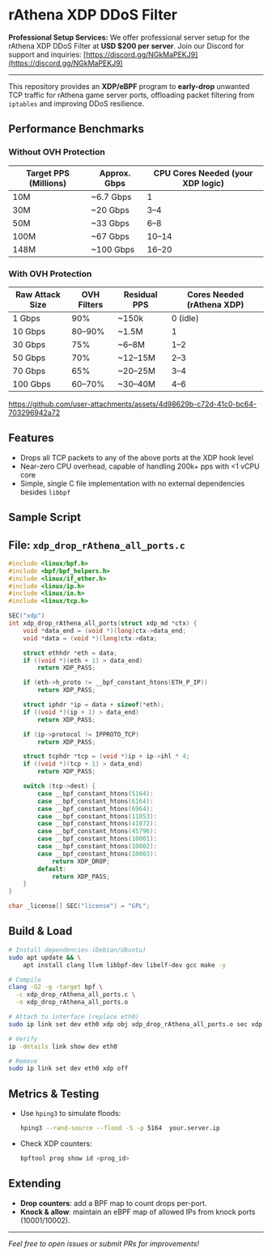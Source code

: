 # rAthena XDP DDoS Filter

**Professional Setup Services:** We offer professional server setup for the rAthena XDP DDoS Filter at **USD \$200 per server**.
Join our Discord for support and inquiries: [https://discord.gg/NGkMaPEKJ9](https://discord.gg/NGkMaPEKJ9)

---

This repository provides an **XDP/eBPF** program to **early-drop** unwanted TCP traffic for rAthena game server ports, offloading packet filtering from `iptables` and improving DDoS resilience.

## Performance Benchmarks

### Without OVH Protection

| Target PPS (Millions) | Approx. Gbps | CPU Cores Needed (your XDP logic) |
| --------------------- | ------------ | --------------------------------- |
| 10M                   | \~6.7 Gbps   | 1                                 |
| 30M                   | \~20 Gbps    | 3–4                               |
| 50M                   | \~33 Gbps    | 6–8                               |
| 100M                  | \~67 Gbps    | 10–14                             |
| 148M                  | \~100 Gbps   | 16–20                             |

### With OVH Protection

| Raw Attack Size | OVH Filters | Residual PPS | Cores Needed (rAthena XDP) |
| --------------- | ----------- | ------------ | -------------------------- |
| 1 Gbps          | 90%         | \~150k       | 0 (idle)                   |
| 10 Gbps         | 80–90%      | \~1.5M       | 1                          |
| 30 Gbps         | 75%         | \~6–8M       | 1–2                        |
| 50 Gbps         | 70%         | \~12–15M     | 2–3                        |
| 70 Gbps         | 65%         | \~20–25M     | 3–4                        |
| 100 Gbps        | 60–70%      | \~30–40M     | 4–6                        |

https://github.com/user-attachments/assets/4d98629b-c72d-41c0-bc64-703296942a72

## Features

* Drops all TCP packets to any of the above ports at the XDP hook level
* Near-zero CPU overhead, capable of handling 200k+ pps with <1 vCPU core
* Simple, single C file implementation with no external dependencies besides `libbpf`

## Sample Script
## File: `xdp_drop_rAthena_all_ports.c` 

```c
#include <linux/bpf.h>
#include <bpf/bpf_helpers.h>
#include <linux/if_ether.h>
#include <linux/ip.h>
#include <linux/in.h>
#include <linux/tcp.h>

SEC("xdp")
int xdp_drop_rAthena_all_ports(struct xdp_md *ctx) {
    void *data_end = (void *)(long)ctx->data_end;
    void *data = (void *)(long)ctx->data;

    struct ethhdr *eth = data;
    if ((void *)(eth + 1) > data_end)
        return XDP_PASS;

    if (eth->h_proto != __bpf_constant_htons(ETH_P_IP))
        return XDP_PASS;

    struct iphdr *ip = data + sizeof(*eth);
    if ((void *)(ip + 1) > data_end)
        return XDP_PASS;

    if (ip->protocol != IPPROTO_TCP)
        return XDP_PASS;

    struct tcphdr *tcp = (void *)ip + ip->ihl * 4;
    if ((void *)(tcp + 1) > data_end)
        return XDP_PASS;

    switch (tcp->dest) {
        case __bpf_constant_htons(5164):
        case __bpf_constant_htons(6164):
        case __bpf_constant_htons(6964):
        case __bpf_constant_htons(11853):
        case __bpf_constant_htons(41072):
        case __bpf_constant_htons(45796):
        case __bpf_constant_htons(10001):
        case __bpf_constant_htons(10002):
        case __bpf_constant_htons(10003):
            return XDP_DROP;
        default:
            return XDP_PASS;
    }
}

char _license[] SEC("license") = "GPL";
```

## Build & Load

```bash
# Install dependencies (Debian/Ubuntu)
sudo apt update && \
    apt install clang llvm libbpf-dev libelf-dev gcc make -y

# Compile
clang -O2 -g -target bpf \
  -c xdp_drop_rAthena_all_ports.c \
  -o xdp_drop_rAthena_all_ports.o

# Attach to interface (replace eth0)
sudo ip link set dev eth0 xdp obj xdp_drop_rAthena_all_ports.o sec xdp

# Verify
ip -details link show dev eth0

# Remove
sudo ip link set dev eth0 xdp off
```

## Metrics & Testing

* Use `hping3` to simulate floods:

  ```bash
  hping3 --rand-source --flood -S -p 5164  your.server.ip
  ```
* Check XDP counters:

  ```bash
  bpftool prog show id <prog_id>
  ```

## Extending

* **Drop counters**: add a BPF map to count drops per-port.
* **Knock & allow**: maintain an eBPF map of allowed IPs from knock ports (10001/10002).

---

*Feel free to open issues or submit PRs for improvements!*
